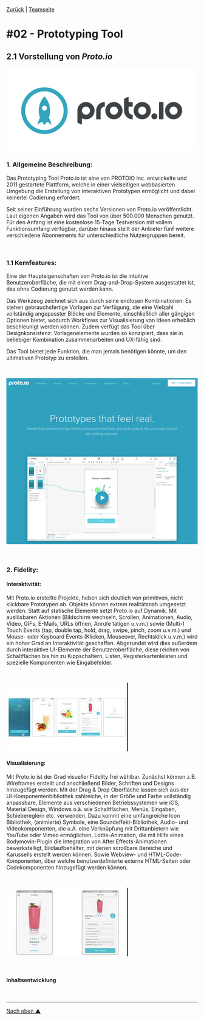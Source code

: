 [Zurück](https://github.com/milena-sagert/IFD-WiSe20-21) | [Teamseite](https://webuser.hs-furtwangen.de/~rag/lehre/WiSe20-21/IFD/Kursinhalt/Team/)
# #02 - Prototyping Tool
## 2.1 Vorstellung von *Proto.io*

![Proto.io](img/protoio.png "Logo")


### 1. Allgemeine Beschreibung:

Das Prototyping Tool Proto.io ist eine von PROTOIO Inc. entwickelte und 2011 gestartete Plattform, welche in einer vielseitigen webbasierten Umgebung die Erstellung von interaktiven Prototypen ermöglicht und dabei keinerlei Codierung erfordert.

Seit seiner Einführung wurden sechs Versionen von Proto.io veröffentlicht. Laut eigenen Angaben wird das Tool von über 500.000 Menschen genutzt. Für den Anfang ist eine kostenlose 15-Tage Testversion mit vollem Funktionsumfang verfügbar, darüber hinaus stellt der Anbieter fünf weitere verschiedene Abonnements für unterschiedliche Nutzergruppen bereit. 

&nbsp;

### 1.1 Kernfeatures:

Eine der Haupteigenschaften von Proto.io ist die intuitive Benutzeroberfläche, die mit einem Drag-and-Drop-System ausgestattet ist, das ohne Codierung genutzt werden kann. 

Das Werkzeug zeichnet sich aus durch seine endlosen Kombinationen: Es stehen gebrauchsfertige Vorlagen zur Verfügung, die eine Vielzahl vollständig angepasster Blöcke und Elemente, einschließlich aller gängigen Optionen bietet, wodurch Workflows zur Visualisierung von Ideen erheblich beschleunigt werden können. Zudem verfügt das Tool über Designkonsistenz: Vorlagenelemente wurden so konzipiert, dass sie in beliebiger Kombination zusammenarbeiten und UX-fähig sind.

Das Tool bietet jede Funktion, die man jemals benötigen könnte, um den ultimativen Prototyp zu erstellen.

&nbsp;

![Homescreen](img/homescreen-min.png "Homescreen - Proto.io")

&nbsp;


### 2. Fidelity: 

#### Interaktivität:

Mit Proto.io erstellte Projekte, heben sich deutlich von primitiven, nicht klickbare Prototypen ab. Objekte können extrem realitätsnah umgesetzt werden. Statt auf statische Elemente setzt Proto.io auf Dynamik. Mit auslösbaren Aktionen (Bildschirm wechseln, Scrollen, Animationen, Audio, Video, GIFs, E-Mails, URLs öffnen, Anrufe tätigen u.v.m.)
sowie (Multi-) Touch Events (tap, double tap, hold, drag, swipe, pinch, zoom u.v.m.) und Mouse- oder Keyboard Events (Klicken, Mouseover, Rechtsklick u.v.m.) wird ein hoher Grad an Interaktivität geschaffen. Abgerundet wird dies außerdem durch interaktive UI-Elemente der Benutzeroberfläche, diese reichen von Schaltflächen bis hin zu Kippschaltern, Listen, Registerkartenleisten und spezielle Komponenten wie Eingabefelder.

&nbsp;

[![Interaktivität - Proto.io](img/mq3.jpg)](https://youtu.be/Il8KltVjyEA "Interaktivität - Proto.io")

#### Visualisierung:

Mit Proto.io ist der Grad visueller Fidelity frei wählbar. Zunächst können z.B. Wireframes erstellt und anschließend Bilder, Schriften und Designs hinzugefügt werden. Mit der Drag & Drop Oberfläche lassen sich aus der 
UI-Komponentenbibliothek zahlreiche, in der Größe und Farbe vollständig anpassbare, Elemente aus verschiedenen Betriebssystemen wie iOS, Material Design, Windows o.ä. wie Schaltflächen, Menüs, Eingaben, Schiebereglern etc. verwenden.
Dazu kommt eine umfangreiche Icon Bibliothek, (animierte) Symbole, eine Soundeffekt-Bibliothek, Audio- und Videokomponenten, die u.A. eine Verknüpfung mit Drittanbietern wie YouTube oder Vimeo ermöglichen, Lottie-Animation, die mit Hilfe eines Bodymovin-Plugin die Integration von After Effects-Animationen bewerkstelligt, Bildlaufbehälter, mit denen scrollbare Bereiche und Karussells erstellt werden können. 
Sowie Webview- und HTML-Code-Komponenten, über welche benutzerdefinierte externe HTML-Seiten oder Codekomponenten hinzugefügt werden können.

&nbsp;

<!--- VIDEO--->
[![Visualisierung - Proto.io](img/mq2.jpg)](https://youtu.be/X4eZlz218Aw "Visualisierung - Proto.io")

&nbsp;

<!---
![Visualisierung](img/visualisierung1.png "Visualisierung1")
![Visualisierung](img/visualisierung2.png "Visualisierung2")
--->

#### Inhaltsentwicklung



&nbsp;

---
[Nach oben &#x25B2;](#top)
